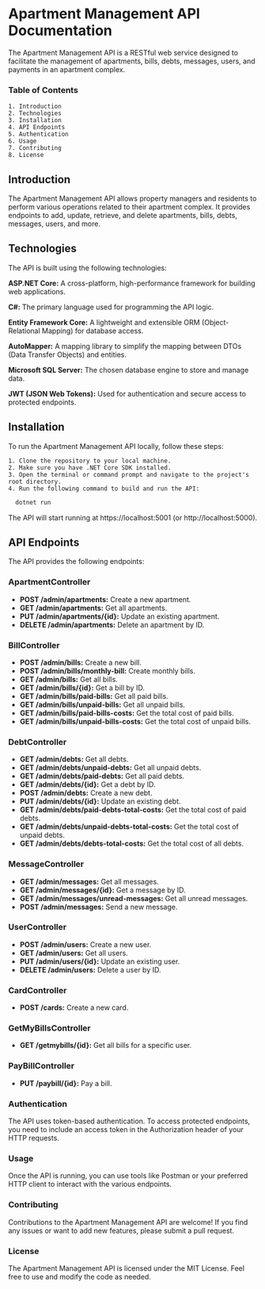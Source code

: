 
# Apartment Management API Documentation

The Apartment Management API is a RESTful web service designed to facilitate the management of apartments, bills, debts, messages, users, and payments in an apartment complex.

### Table of Contents

    1. Introduction
    2. Technologies
    3. Installation
    4. API Endpoints
    5. Authentication
    6. Usage
    7. Contributing
    8. License

## Introduction

The Apartment Management API allows property managers and residents to perform various operations related to their apartment complex. It provides endpoints to add, update, retrieve, and delete apartments, bills, debts, messages, users, and more.

## Technologies

The API is built using the following technologies:

**ASP.NET Core:** A cross-platform, high-performance framework for building web applications.

**C#:** The primary language used for programming the API logic.

**Entity Framework Core:** A lightweight and extensible ORM (Object-Relational Mapping) for database access.

**AutoMapper:** A mapping library to simplify the mapping between DTOs (Data Transfer Objects) and entities.

**Microsoft SQL Server:** The chosen database engine to store and manage data.

**JWT (JSON Web Tokens):** Used for authentication and secure access to protected endpoints.

## Installation

To run the Apartment Management API locally, follow these steps:

    1. Clone the repository to your local machine.
    2. Make sure you have .NET Core SDK installed.
    3. Open the terminal or command prompt and navigate to the project's root directory.
    4. Run the following command to build and run the API:

```bash
  dotnet run
```

The API will start running at https://localhost:5001 (or http://localhost:5000).

## API Endpoints

The API provides the following endpoints:

### ApartmentController

- **POST /admin/apartments:** Create a new apartment.
- **GET /admin/apartments:** Get all apartments.
- **PUT /admin/apartments/{id}:** Update an existing apartment.
- **DELETE /admin/apartments:** Delete an apartment by ID.

### BillController

- **POST /admin/bills:** Create a new bill.
- **POST /admin/bills/monthly-bill:** Create monthly bills.
- **GET /admin/bills:** Get all bills.
- **GET /admin/bills/{id}:** Get a bill by ID.
- **GET /admin/bills/paid-bills:** Get all paid bills.
- **GET /admin/bills/unpaid-bills:** Get all unpaid bills.
- **GET /admin/bills/paid-bills-costs:** Get the total cost of paid bills.
- **GET /admin/bills/unpaid-bills-costs:** Get the total cost of unpaid bills.

### DebtController

- **GET /admin/debts:** Get all debts.
- **GET /admin/debts/unpaid-debts:** Get all unpaid debts.
- **GET /admin/debts/paid-debts:** Get all paid debts.
- **GET /admin/debts/{id}:** Get a debt by ID.
- **POST /admin/debts:** Create a new debt.
- **PUT /admin/debts/{id}:** Update an existing debt.
- **GET /admin/debts/paid-debts-total-costs:** Get the total cost of paid debts.
- **GET /admin/debts/unpaid-debts-total-costs:** Get the total cost of unpaid debts.
- **GET /admin/debts/debts-total-costs:** Get the total cost of all debts.

### MessageController

- **GET /admin/messages:** Get all messages.
- **GET /admin/messages/{id}:** Get a message by ID.
- **GET /admin/messages/unread-messages:** Get all unread messages.
- **POST /admin/messages:** Send a new message.

### UserController

- **POST /admin/users:** Create a new user.
- **GET /admin/users:** Get all users.
- **PUT /admin/users/{id}:** Update an existing user.
- **DELETE /admin/users:** Delete a user by ID.

### CardController

- **POST /cards:** Create a new card.

### GetMyBillsController

- **GET /getmybills/{id}:** Get all bills for a specific user.

### PayBillController

- **PUT /paybill/{id}:** Pay a bill.

### Authentication

The API uses token-based authentication. To access protected endpoints, you need to include an access token in the Authorization header of your HTTP requests.

### Usage

Once the API is running, you can use tools like Postman or your preferred HTTP client to interact with the various endpoints.

### Contributing

Contributions to the Apartment Management API are welcome! If you find any issues or want to add new features, please submit a pull request.

### License

The Apartment Management API is licensed under the MIT License. Feel free to use and modify the code as needed.